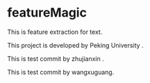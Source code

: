featureMagic
============

This is feature extraction for text.

This project is developed by Peking University .

This is test commit by zhujianxin .

This is test commit by wangxuguang.